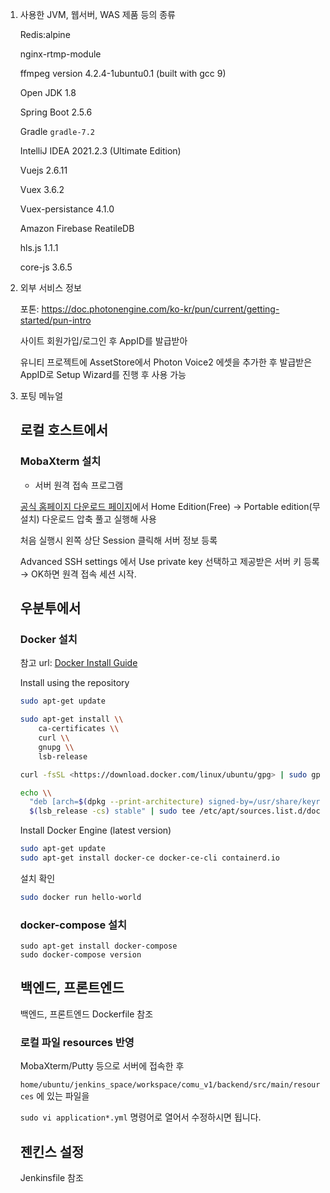 1. 사용한 JVM, 웹서버, WAS 제품 등의 종류

   Redis:alpine

   nginx-rtmp-module

   ffmpeg version 4.2.4-1ubuntu0.1 (built with gcc 9)

   Open JDK 1.8

   Spring Boot 2.5.6

   Gradle `gradle-7.2`

   IntelliJ IDEA 2021.2.3 (Ultimate Edition)

   Vuejs 2.6.11

   Vuex 3.6.2

   Vuex-persistance 4.1.0

   Amazon Firebase ReatileDB

   hls.js 1.1.1

   core-js 3.6.5

2. 외부 서비스 정보

   포톤: https://doc.photonengine.com/ko-kr/pun/current/getting-started/pun-intro

   사이트 회원가입/로그인 후 AppID를 발급받아

   유니티 프로젝트에 AssetStore에서 Photon Voice2 에셋을 추가한 후 발급받은 AppID로 Setup Wizard를 진행 후 사용 가능

3. 포팅 메뉴얼

   ## 로컬 호스트에서

   ### MobaXterm 설치

   - 서버 원격 접속 프로그램

   [공식 홈페이지 다운로드 페이지](https://mobaxterm.mobatek.net/download.html)에서 Home Edition(Free) → Portable edition(무설치) 다운로드 압축 풀고 실행해 사용

   처음 실행시 왼쪽 상단 Session 클릭해 서버 정보 등록

   Advanced SSH settings 에서 Use private key 선택하고 제공받은 서버 키 등록 → OK하면 원격 접속 세션 시작.

   ## 우분투에서

   ### Docker 설치

   참고 url: [Docker Install Guide](https://docs.docker.com/engine/install/ubuntu/)

   Install using the repository

   ```bash
   sudo apt-get update
   
   sudo apt-get install \\
       ca-certificates \\
       curl \\
       gnupg \\
       lsb-release
   
   curl -fsSL <https://download.docker.com/linux/ubuntu/gpg> | sudo gpg --dearmor -o /usr/share/keyrings/docker-archive-keyring.gpg
   
   echo \\
     "deb [arch=$(dpkg --print-architecture) signed-by=/usr/share/keyrings/docker-archive-keyring.gpg] <https://download.docker.com/linux/ubuntu> \\
     $(lsb_release -cs) stable" | sudo tee /etc/apt/sources.list.d/docker.list > /dev/null
   ```

   Install Docker Engine (latest version)

   ```bash
   sudo apt-get update
   sudo apt-get install docker-ce docker-ce-cli containerd.io
   ```

   설치 확인

   ```bash
   sudo docker run hello-world
   ```

   ### docker-compose 설치

   ```docker
   sudo apt-get install docker-compose
   sudo docker-compose version
   ```

   ## 백엔드, 프론트엔드

   백엔드, 프론트엔드 Dockerfile 참조

   ### 로컬 파일 resources 반영

   MobaXterm/Putty 등으로 서버에 접속한 후

   `home/ubuntu/jenkins_space/workspace/comu_v1/backend/src/main/resources` 에 있는 파일을

   `sudo vi application*.yml` 명령어로 열어서 수정하시면 됩니다.

   ## 젠킨스 설정

   Jenkinsfile 참조